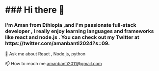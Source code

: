 <h1>### Hi there 👋 </h1>

<h3>I'm Aman from Ethiopia ,and I'm passionate full-stack developer ,  I really enjoy  learning languages  and frameworks like react and node.js . You can check out my Twitter at https://twitter.com/amanbanti2024?s=09.</h3>

💬 Ask me about React , Node.js, python

📫 How to reach me amanbanti2011@gmail.com
